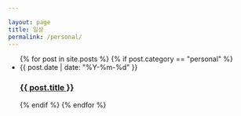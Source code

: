 ```yaml
---

layout: page
title: 일상
permalink: /personal/
---
```


<ul class="post-list">
  {% for post in site.posts %}
    {% if post.category == "personal" %}
      <li>
        <span class="post-meta">{{ post.date | date: "%Y-%m-%d" }}</span>
        <h3>
          <a class="post-link" href="{{ post.url }}">{{ post.title }}</a>
        </h3>
      </li>
    {% endif %}
  {% endfor %}
</ul>